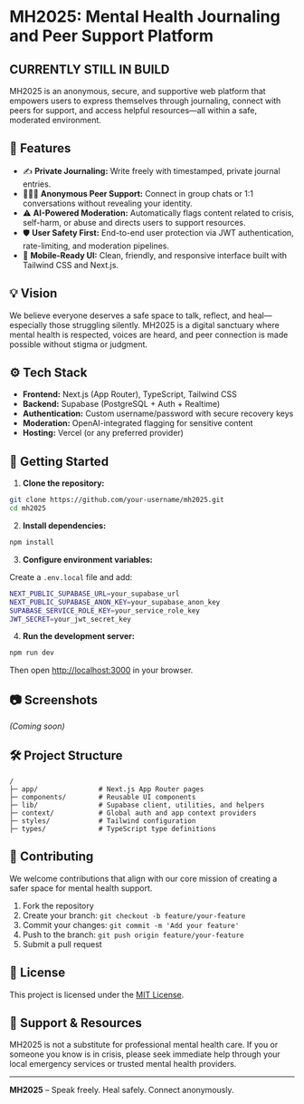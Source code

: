 # MH2025: Mental Health Journaling and Peer Support Platform

## **CURRENTLY STILL IN BUILD**


MH2025 is an anonymous, secure, and supportive web platform that empowers users to express themselves through journaling, connect with peers for support, and access helpful resources—all within a safe, moderated environment.

## 🌟 Features

- ✍️ **Private Journaling:** Write freely with timestamped, private journal entries.
- 🧑‍🤝‍🧑 **Anonymous Peer Support:** Connect in group chats or 1:1 conversations without revealing your identity.
- ⚠️ **AI-Powered Moderation:** Automatically flags content related to crisis, self-harm, or abuse and directs users to support resources.
- 🛡️ **User Safety First:** End-to-end user protection via JWT authentication, rate-limiting, and moderation pipelines.
- 📱 **Mobile-Ready UI:** Clean, friendly, and responsive interface built with Tailwind CSS and Next.js.

## 💡 Vision

We believe everyone deserves a safe space to talk, reflect, and heal—especially those struggling silently. MH2025 is a digital sanctuary where mental health is respected, voices are heard, and peer connection is made possible without stigma or judgment.

## ⚙️ Tech Stack

- **Frontend:** Next.js (App Router), TypeScript, Tailwind CSS
- **Backend:** Supabase (PostgreSQL + Auth + Realtime)
- **Authentication:** Custom username/password with secure recovery keys
- **Moderation:** OpenAI-integrated flagging for sensitive content
- **Hosting:** Vercel (or any preferred provider)

## 🚀 Getting Started

1. **Clone the repository:**

```bash
git clone https://github.com/your-username/mh2025.git
cd mh2025
```

2. **Install dependencies:**

```bash
npm install
```

3. **Configure environment variables:**

Create a `.env.local` file and add:

```bash
NEXT_PUBLIC_SUPABASE_URL=your_supabase_url
NEXT_PUBLIC_SUPABASE_ANON_KEY=your_supabase_anon_key
SUPABASE_SERVICE_ROLE_KEY=your_service_role_key
JWT_SECRET=your_jwt_secret_key
```

4. **Run the development server:**

```bash
npm run dev
```

Then open [http://localhost:3000](http://localhost:3000) in your browser.

## 📷 Screenshots

<!-- Add screenshots/gifs here -->
*(Coming soon)*

## 🛠️ Project Structure

```
/
├─ app/               # Next.js App Router pages
├─ components/        # Reusable UI components
├─ lib/               # Supabase client, utilities, and helpers
├─ context/           # Global auth and app context providers
├─ styles/            # Tailwind configuration
├─ types/             # TypeScript type definitions
```

## 🤝 Contributing

We welcome contributions that align with our core mission of creating a safer space for mental health support.

1. Fork the repository
2. Create your branch: `git checkout -b feature/your-feature`
3. Commit your changes: `git commit -m 'Add your feature'`
4. Push to the branch: `git push origin feature/your-feature`
5. Submit a pull request

## 📄 License

This project is licensed under the [MIT License](LICENSE).

## 🧠 Support & Resources

MH2025 is not a substitute for professional mental health care. If you or someone you know is in crisis, please seek immediate help through your local emergency services or trusted mental health providers.

---

**MH2025** – Speak freely. Heal safely. Connect anonymously.
